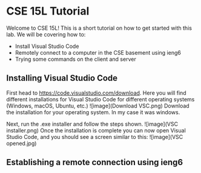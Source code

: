 # CSE 15L Tutorial

Welcome to CSE 15L! This is a short tutorial on how to get started with this lab. We will be covering how to:
- Install Visual Studio Code
- Remotely connect to a computer in the CSE basement using ieng6
- Trying some commands on the client and server


## Installing Visual Studio Code

First head to https://code.visualstudio.com/download.
Here you will find different installations for Visual Studio Code for different operating systems (Windows, macOS, Ubuntu, etc.) 
![image](Download VSC.png)
Download the installation for your operating system. In my case it was windows.

Next, run the .exe installer and follow the steps shown.
![image](VSC installer.png)
Once the installation is complete you can now open Visual Studio Code, and you should see a screen similar to this:
![image](VSC opened.jpg)


## Establishing a remote connection using ieng6

